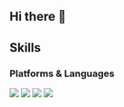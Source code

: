 ## Hi there 👋

## Skills
### Platforms & Languages
<img src="https://img.shields.io/badge/Javascript-FFFF00?style=flat-square&logo=Javascript&logoColor=black"/> <img src="https://img.shields.io/badge/React-00FFFF?style=flat-square&logo=React&logoColor=black"/> <img src="https://img.shields.io/badge/Node.js-00CC00?style=flat-square&logo=Node.js&logoColor=white"/> <img src="https://img.shields.io/badge/MongoDB-000066?style=flat-square&logo=mongodb&logoColor=33FF33"/>

<!--
**wipddsu/wipddsu** is a ✨ _special_ ✨ repository because its `README.md` (this file) appears on your GitHub profile.

Here are some ideas to get you started:

- 🔭 I’m currently working on ...
- 🌱 I’m currently learning ...
- 👯 I’m looking to collaborate on ...
- 🤔 I’m looking for help with ...
- 💬 Ask me about ...
- 📫 How to reach me: ...
- 😄 Pronouns: ...
- ⚡ Fun fact: ...
-->
